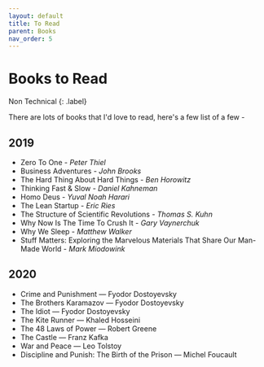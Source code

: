 ```yaml
---
layout: default
title: To Read
parent: Books
nav_order: 5
---
```


# Books to Read

Non Technical
{: .label}

There are lots of books that I'd love to read, here's a few list of a few -

## 2019

- Zero To One - *Peter Thiel*
- Business Adventures - *John Brooks*
- The Hard Thing About Hard Things - *Ben Horowitz*
- Thinking Fast & Slow - *Daniel Kahneman*
- Homo Deus - *Yuval Noah Harari*
- The Lean Startup - *Eric Ries*
- The Structure of Scientific Revolutions - *Thomas S. Kuhn*
- Why Now Is The Time To Crush It - *Gary Vaynerchuk*
- Why We Sleep - *Matthew Walker*
- Stuff Matters: Exploring the Marvelous Materials That Share Our Man-Made World - *Mark Miodowink*


## 2020

- Crime and Punishment ― Fyodor Dostoyevsky
- The Brothers Karamazov ― Fyodor Dostoyevsky
- The Idiot ― Fyodor Dostoyevsky
- The Kite Runner ― Khaled Hosseini
- The 48 Laws of Power ― Robert Greene
- The Castle ― Franz Kafka
- War and Peace ― Leo Tolstoy
- Discipline and Punish: The Birth of the Prison ― Michel Foucault